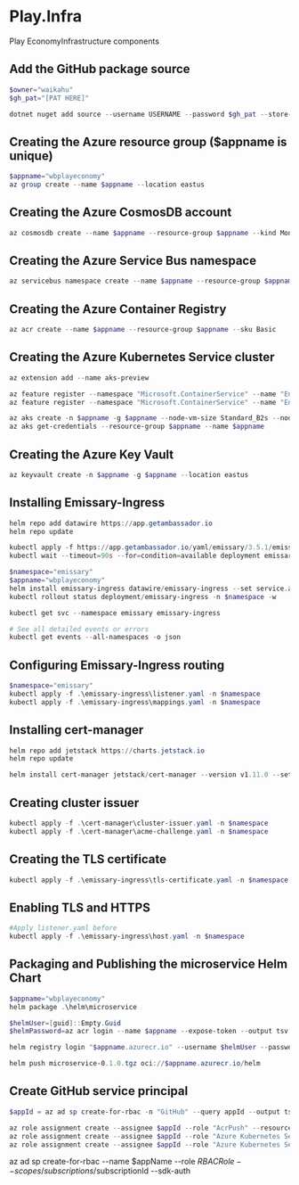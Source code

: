 # Play.Infra
Play EconomyInfrastructure components

## Add the GitHub package source
```powershell
$owner="waikahu"
$gh_pat="[PAT HERE]"

dotnet nuget add source --username USERNAME --password $gh_pat --store-password-in-clear-text --name github "https://nuget.pkg.github.com/$owner/index.json"
```

## Creating the Azure resource group ($appname is unique)
```powershell
$appname="wbplayeconomy"
az group create --name $appname --location eastus
```

## Creating the Azure CosmosDB account
```powershell
az cosmosdb create --name $appname --resource-group $appname --kind MongoDB --enable-free-tier
```

## Creating the Azure Service Bus namespace
```powershell
az servicebus namespace create --name $appname --resource-group $appname --sku Standard
```

## Creating the Azure Container Registry
```powershell
az acr create --name $appname --resource-group $appname --sku Basic
```

## Creating the Azure Kubernetes Service cluster
```powershell
az extension add --name aks-preview

az feature register --namespace "Microsoft.ContainerService" --name "EnablePodIdentityPreview"
az feature register --namespace "Microsoft.ContainerService" --name "EnableWorkloadIdentityPreview"

az aks create -n $appname -g $appname --node-vm-size Standard_B2s --node-count 2 --attach-acr $appname --enable-oidc-issuer --enable-workload-identity --generate-ssh-keys
az aks get-credentials --resource-group $appname --name $appname
```

## Creating the Azure Key Vault
```powershell
az keyvault create -n $appname -g $appname --location eastus
```

## Installing Emissary-Ingress
```powershell
helm repo add datawire https://app.getambassador.io
helm repo update

kubectl apply -f https://app.getambassador.io/yaml/emissary/3.5.1/emissary-crds.yaml
kubectl wait --timeout=90s --for=condition=available deployment emissary-apiext -n emissary-system

$namespace="emissary"
$appname="wbplayeconomy"
helm install emissary-ingress datawire/emissary-ingress --set service.annotations."service\.beta\.kubernetes\.io/azure-dns-label-name"=$appname -n $namespace --create-namespace
kubectl rollout status deployment/emissary-ingress -n $namespace -w

kubectl get svc --namespace emissary emissary-ingress

# See all detailed events or errors
kubectl get events --all-namespaces -o json
```

## Configuring Emissary-Ingress routing
```powershell
$namespace="emissary"
kubectl apply -f .\emissary-ingress\listener.yaml -n $namespace
kubectl apply -f .\emissary-ingress\mappings.yaml -n $namespace
```

## Installing cert-manager
```powershell
helm repo add jetstack https://charts.jetstack.io
helm repo update

helm install cert-manager jetstack/cert-manager --version v1.11.0 --set installCRDs=true --namespace $namespace
```

## Creating cluster issuer
```powershell
kubectl apply -f .\cert-manager\cluster-issuer.yaml -n $namespace
kubectl apply -f .\cert-manager\acme-challenge.yaml -n $namespace
```

## Creating the TLS certificate
```powershell
kubectl apply -f .\emissary-ingress\tls-certificate.yaml -n $namespace
```

## Enabling TLS and HTTPS
```powershell
#Apply listener.yaml before
kubectl apply -f .\emissary-ingress\host.yaml -n $namespace
```

## Packaging and Publishing the microservice Helm Chart
```powershell
$appname="wbplayeconomy"
helm package .\helm\microservice

$helmUser=[guid]::Empty.Guid
$helmPassword=az acr login --name $appname --expose-token --output tsv --query accessToken

helm registry login "$appname.azurecr.io" --username $helmUser --password $helmPassword

helm push microservice-0.1.0.tgz oci://$appname.azurecr.io/helm
```

## Create GitHub service principal
```powershell
$appId = az ad sp create-for-rbac -n "GitHub" --query appId --output tsv

az role assignment create --assignee $appId --role "AcrPush" --resource-group $appname
az role assignment create --assignee $appId --role "Azure Kubernetes Service Cluster User Role" --resource-group $appname
az role assignment create --assignee $appId --role "Azure Kubernetes Service Contributor Role" --resource-group $appname
```
az ad sp create-for-rbac --name $appName --role $RBACRole --scopes /subscriptions/$subscriptionId --sdk-auth